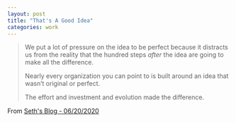 ```yaml
---
layout: post
title: "That's A Good Idea" 
categories: work
---
```

> We put a lot of pressure on the idea to be perfect because it
> distracts us from the reality that the hundred steps  _after_  the
> idea are going to make all the difference. 
> 
> Nearly every organization you can point to is built around an idea that wasn’t original or perfect.
> 
> The effort and investment and evolution made the difference.

From [Seth's Blog - 06/20/2020](https://seths.blog/2020/06/thats-a-good-idea/)
<!--stackedit_data:
eyJoaXN0b3J5IjpbLTY0MTYzNzU5MCwtMTA1NzI2OTg3NF19
-->